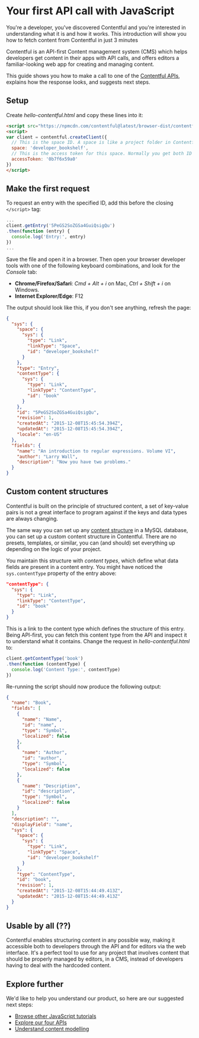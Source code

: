 # Your first API call with JavaScript

You're a developer, you've discovered Contentful and you're interested in understanding what it is and how it works. This introduction will show you how to fetch content from Contentful in just 3 minutes

Contentful is an API-first Content management system (CMS) which helps developers get content in their apps with API calls, and offers editors a familiar-looking web app for creating and managing content.

This guide shows you how to make a call to one of the [Contentful APIs](/developers/docs/concepts/apis), explains how the response looks, and suggests next steps.

## Setup

Create _hello-contentful.html_ and copy these lines into it:

~~~html
<script src="https://npmcdn.com/contentful@latest/browser-dist/contentful.min.js"></script>
<script>
var client = contentful.createClient({
  // This is the space ID. A space is like a project folder in Contentful terms
  space: 'developer_bookshelf',
  // This is the access token for this space. Normally you get both ID and the token in the Contentful web app
  accessToken: '0b7f6x59a0'
})
</script>
~~~

## Make the first request

To request an entry with the specified ID, add this before the closing `</script>` tag:

~~~javascript
...
client.getEntry('5PeGS2SoZGSa4GuiQsigQu')
.then(function (entry) {
  console.log('Entry:', entry)
})
...
~~~

Save the file and open it in a browser. Then open your browser developer tools with one of the following keyboard combinations, and look for the _Console_ tab:

- **Chrome/Firefox/Safari**: _Cmd + Alt + i_ on Mac, _Ctrl + Shift + i_ on Windows.
- **Internet Explorer/Edge**: F12

The output should look like this, if you don't see anything, refresh the page:

~~~json
{
  "sys": {
    "space": {
      "sys": {
        "type": "Link",
        "linkType": "Space",
        "id": "developer_bookshelf"
      }
    },
    "type": "Entry",
    "contentType": {
      "sys": {
        "type": "Link",
        "linkType": "ContentType",
        "id": "book"
      }
    },
    "id": "5PeGS2SoZGSa4GuiQsigQu",
    "revision": 1,
    "createdAt": "2015-12-08T15:45:54.394Z",
    "updatedAt": "2015-12-08T15:45:54.394Z",
    "locale": "en-US"
  },
  "fields": {
    "name": "An introduction to regular expressions. Volume VI",
    "author": "Larry Wall",
    "description": "Now you have two problems."
  }
}
~~~

## Custom content structures

Contentful is built on the principle of structured content, a set of key-value pairs is not a great interface to program against if the keys and data types are always changing.

The same way you can set up any [content structure](/developers/docs/concepts/data-model) in a MySQL database, you can set up a custom content structure in Contentful. There are no presets, templates, or similar, you can (and should) set everything up depending on the logic of your project.

You maintain this structure with _content types_, which define what data fields are present in a content entry. You might have noticed the `sys.contentType` property of the entry above:

~~~json
"contentType": {
  "sys": {
    "type": "Link",
    "linkType": "ContentType",
    "id": "book"
  }
}
~~~

This is a link to the content type which defines the structure of this entry. Being API-first, you can fetch this content type from the API and inspect it to understand what it contains. Change the request in _hello-contentful.html_ to:

~~~javascript
client.getContentType('book')
.then(function (contentType) {
  console.log('Content Type:', contentType)
})
~~~

Re-running the script should now produce the following output:

~~~json
{
  "name": "Book",
  "fields": [
    {
      "name": "Name",
      "id": "name",
      "type": "Symbol",
      "localized": false
    },
    {
      "name": "Author",
      "id": "author",
      "type": "Symbol",
      "localized": false
    },
    {
      "name": "Description",
      "id": "description",
      "type": "Symbol",
      "localized": false
    }
  ],
  "description": "",
  "displayField": "name",
  "sys": {
    "space": {
      "sys": {
        "type": "Link",
        "linkType": "Space",
        "id": "developer_bookshelf"
      }
    },
    "type": "ContentType",
    "id": "book",
    "revision": 1,
    "createdAt": "2015-12-08T15:44:49.413Z",
    "updatedAt": "2015-12-08T15:44:49.413Z"
  }
}
~~~

## Usable by all (??)

Contentful enables structuring content in any possible way, making it accessible both to developers through the API and for editors via the web interface. It's a perfect tool to use for any project that involves content that should be properly managed by editors, in a CMS, instead of developers having to deal with the hardcoded content.

## Explore further

We'd like to help you understand our product, so here are our suggested next steps:

- [Browse other JavaScript tutorials](/developers/docs/javascript/)
- [Explore our four APIs](/developers/docs/concepts/apis)
- [Understand content modelling](/developers/docs/concepts/data-model)
